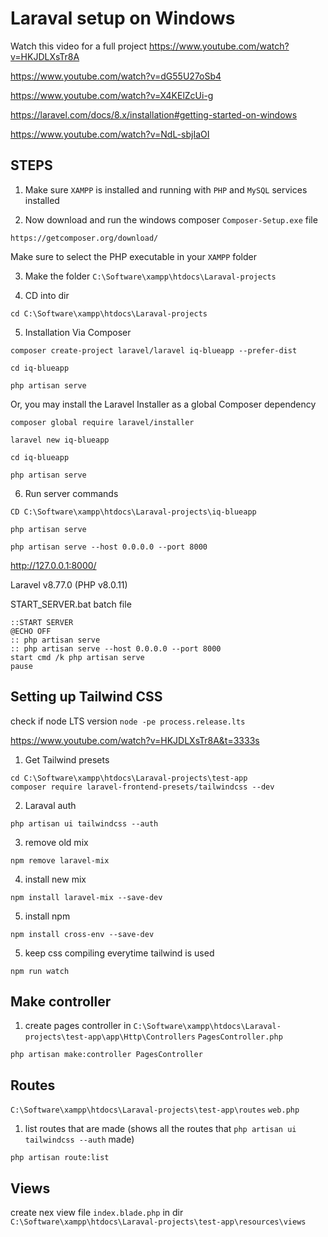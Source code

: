 # Laraval setup on Windows

Watch this video for a full project https://www.youtube.com/watch?v=HKJDLXsTr8A

https://www.youtube.com/watch?v=dG55U27oSb4

https://www.youtube.com/watch?v=X4KElZcUi-g

https://laravel.com/docs/8.x/installation#getting-started-on-windows

https://www.youtube.com/watch?v=NdL-sbjIaOI

## STEPS

1. Make sure `XAMPP` is installed and running with `PHP` and `MySQL` services installed

2. Now download and run the windows composer `Composer-Setup.exe` file
```
https://getcomposer.org/download/
```
Make sure to select the PHP executable in your `XAMPP` folder

3. Make the folder `C:\Software\xampp\htdocs\Laraval-projects`

4. CD into dir
```
cd C:\Software\xampp\htdocs\Laraval-projects
```

5. Installation Via Composer 
```
composer create-project laravel/laravel iq-blueapp --prefer-dist

cd iq-blueapp

php artisan serve

```

Or, you may install the Laravel Installer as a global Composer dependency
```
composer global require laravel/installer

laravel new iq-blueapp

cd iq-blueapp

php artisan serve

```

6. Run server commands

```
CD C:\Software\xampp\htdocs\Laraval-projects\iq-blueapp

php artisan serve

php artisan serve --host 0.0.0.0 --port 8000
```

http://127.0.0.1:8000/

Laravel v8.77.0 (PHP v8.0.11)

START_SERVER.bat batch file
```BAT
::START SERVER
@ECHO OFF
:: php artisan serve
:: php artisan serve --host 0.0.0.0 --port 8000
start cmd /k php artisan serve
pause
```

## Setting up Tailwind CSS

check if node LTS version `node -pe process.release.lts`

https://www.youtube.com/watch?v=HKJDLXsTr8A&t=3333s

1. Get Tailwind presets
```
cd C:\Software\xampp\htdocs\Laraval-projects\test-app
composer require laravel-frontend-presets/tailwindcss --dev
```

2. Laraval auth
```
php artisan ui tailwindcss --auth
```

3. remove old mix
```
npm remove laravel-mix
```

4. install new mix
```
npm install laravel-mix --save-dev
```

5. install npm
```
npm install cross-env --save-dev
```

5. keep css compiling everytime tailwind is used
```
npm run watch
```

## Make controller

1. create pages controller in `C:\Software\xampp\htdocs\Laraval-projects\test-app\app\Http\Controllers` `PagesController.php`
```
php artisan make:controller PagesController
```

## Routes

`C:\Software\xampp\htdocs\Laraval-projects\test-app\routes` `web.php`

1. list routes that are made (shows all the routes that `php artisan ui tailwindcss --auth` made)
```
php artisan route:list
```
## Views

create nex view file `index.blade.php` in dir `C:\Software\xampp\htdocs\Laraval-projects\test-app\resources\views`


